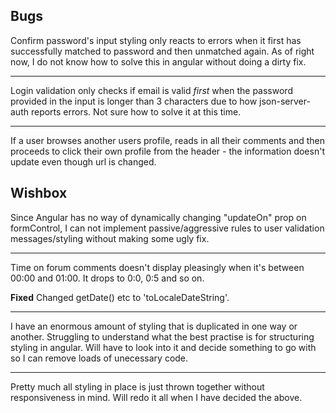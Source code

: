 ## Bugs

Confirm password's input styling only reacts to errors when it first has successfully matched to password and then unmatched again.
As of right now, I do not know how to solve this in angular without doing a dirty fix.

---

Login validation only checks if email is valid *first* when the password provided in the input is longer than 3 characters due to how json-server-auth reports errors. Not sure how to solve it at this time.

---

If a user browses another users profile, reads in all their comments and then proceeds to click their own profile from the header - the information doesn't update even though url is changed.

## Wishbox

Since Angular has no way of dynamically changing "updateOn" prop on formControl, I can not implement passive/aggressive rules to user validation messages/styling without making some ugly fix.

---

Time on forum comments doesn't display pleasingly when it's between 00:00 and 01:00. It drops to 0:0, 0:5 and so on.

**Fixed**
Changed getDate() etc to 'toLocaleDateString'.

---

I have an enormous amount of styling that is duplicated in one way or another. Struggling to understand what the best practise is for structuring styling in angular. Will have to look into it and decide something to go with so I can remove loads of unecessary code.

---

Pretty much all styling in place is just thrown together without responsiveness in mind. Will redo it all when I have decided the above.

